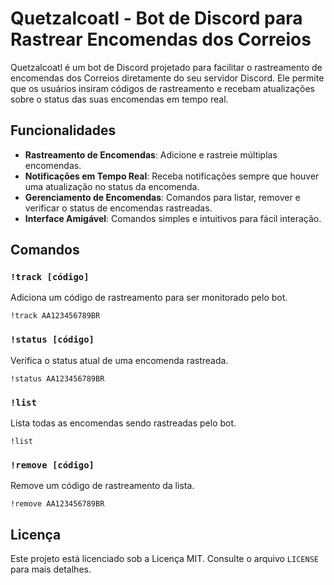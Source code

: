 # Quetzalcoatl - Bot de Discord para Rastrear Encomendas dos Correios

Quetzalcoatl é um bot de Discord projetado para facilitar o rastreamento de encomendas dos Correios diretamente do seu servidor Discord. Ele permite que os usuários insiram códigos de rastreamento e recebam atualizações sobre o status das suas encomendas em tempo real.

## Funcionalidades

- **Rastreamento de Encomendas**: Adicione e rastreie múltiplas encomendas.
- **Notificações em Tempo Real**: Receba notificações sempre que houver uma atualização no status da encomenda.
- **Gerenciamento de Encomendas**: Comandos para listar, remover e verificar o status de encomendas rastreadas.
- **Interface Amigável**: Comandos simples e intuitivos para fácil interação.

## Comandos

### `!track [código]`
Adiciona um código de rastreamento para ser monitorado pelo bot.
```
!track AA123456789BR
```

### `!status [código]`
Verifica o status atual de uma encomenda rastreada.
```
!status AA123456789BR
```

### `!list`
Lista todas as encomendas sendo rastreadas pelo bot.
```
!list
```

### `!remove [código]`
Remove um código de rastreamento da lista.
```
!remove AA123456789BR
```

## Licença

Este projeto está licenciado sob a Licença MIT. Consulte o arquivo `LICENSE` para mais detalhes.
